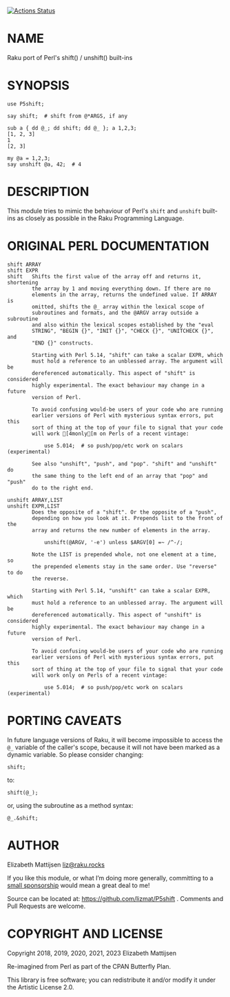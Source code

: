 [![Actions Status](https://github.com/lizmat/P5shift/workflows/test/badge.svg)](https://github.com/lizmat/P5shift/actions)

NAME
====

Raku port of Perl's shift() / unshift() built-ins

SYNOPSIS
========

    use P5shift;

    say shift;  # shift from @*ARGS, if any

    sub a { dd @_; dd shift; dd @_ }; a 1,2,3;
    [1, 2, 3]
    1
    [2, 3]

    my @a = 1,2,3;
    say unshift @a, 42;  # 4

DESCRIPTION
===========

This module tries to mimic the behaviour of Perl's `shift` and `unshift` built-ins as closely as possible in the Raku Programming Language.

ORIGINAL PERL DOCUMENTATION
===========================

    shift ARRAY
    shift EXPR
    shift   Shifts the first value of the array off and returns it, shortening
            the array by 1 and moving everything down. If there are no
            elements in the array, returns the undefined value. If ARRAY is
            omitted, shifts the @_ array within the lexical scope of
            subroutines and formats, and the @ARGV array outside a subroutine
            and also within the lexical scopes established by the "eval
            STRING", "BEGIN {}", "INIT {}", "CHECK {}", "UNITCHECK {}", and
            "END {}" constructs.

            Starting with Perl 5.14, "shift" can take a scalar EXPR, which
            must hold a reference to an unblessed array. The argument will be
            dereferenced automatically. This aspect of "shift" is considered
            highly experimental. The exact behaviour may change in a future
            version of Perl.

            To avoid confusing would-be users of your code who are running
            earlier versions of Perl with mysterious syntax errors, put this
            sort of thing at the top of your file to signal that your code
            will work [4monly[m on Perls of a recent vintage:

                use 5.014;  # so push/pop/etc work on scalars (experimental)

            See also "unshift", "push", and "pop". "shift" and "unshift" do
            the same thing to the left end of an array that "pop" and "push"
            do to the right end.

    unshift ARRAY,LIST
    unshift EXPR,LIST
            Does the opposite of a "shift". Or the opposite of a "push",
            depending on how you look at it. Prepends list to the front of the
            array and returns the new number of elements in the array.

                unshift(@ARGV, '-e') unless $ARGV[0] =~ /^-/;

            Note the LIST is prepended whole, not one element at a time, so
            the prepended elements stay in the same order. Use "reverse" to do
            the reverse.

            Starting with Perl 5.14, "unshift" can take a scalar EXPR, which
            must hold a reference to an unblessed array. The argument will be
            dereferenced automatically. This aspect of "unshift" is considered
            highly experimental. The exact behaviour may change in a future
            version of Perl.

            To avoid confusing would-be users of your code who are running
            earlier versions of Perl with mysterious syntax errors, put this
            sort of thing at the top of your file to signal that your code
            will work only on Perls of a recent vintage:

                use 5.014;  # so push/pop/etc work on scalars (experimental)

PORTING CAVEATS
===============

In future language versions of Raku, it will become impossible to access the `@_` variable of the caller's scope, because it will not have been marked as a dynamic variable. So please consider changing:

    shift;

to:

    shift(@_);

or, using the subroutine as a method syntax:

    @_.&shift;

AUTHOR
======

Elizabeth Mattijsen <liz@raku.rocks>

If you like this module, or what I’m doing more generally, committing to a [small sponsorship](https://github.com/sponsors/lizmat/) would mean a great deal to me!

Source can be located at: https://github.com/lizmat/P5shift . Comments and Pull Requests are welcome.

COPYRIGHT AND LICENSE
=====================

Copyright 2018, 2019, 2020, 2021, 2023 Elizabeth Mattijsen

Re-imagined from Perl as part of the CPAN Butterfly Plan.

This library is free software; you can redistribute it and/or modify it under the Artistic License 2.0.

